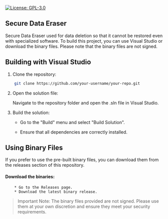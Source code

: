 [![License: GPL-3.0](https://img.shields.io/badge/License-GPLv3-blue.svg)](https://www.gnu.org/licenses/gpl-3.0)


## Secure Data Eraser

Secure Data Eraser used for data deletion so that it cannot be restored even with specialized software.
To build this project, you can use Visual Studio or download the binary files. Please note that the binary files are not signed.

## Building with Visual Studio

1. Clone the repository:

```sh
    git clone https://github.com/your-username/your-repo.git
```

2. Open the solution file:

    Navigate to the repository folder and open the .sln file in Visual Studio.

3. Build the solution:

    * Go to the "Build" menu and select "Build Solution".

    * Ensure that all dependencies are correctly installed.

## Using Binary Files

If you prefer to use the pre-built binary files, you can download them from the releases section of this repository.

#### Download the binaries:
        * Go to the Releases page.
        * Download the latest binary release.
   
> Important Note: The binary files provided are not signed. Please use them at your own discretion and ensure they meet your security requirements.
